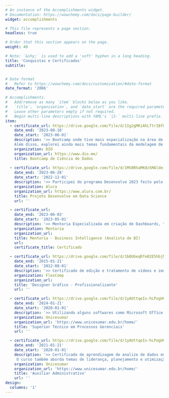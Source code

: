 ```yaml
---
# An instance of the Accomplishments widget.
# Documentation: https://wowchemy.com/docs/page-builder/
widget: accomplishments

# This file represents a page section.
headless: true

# Order that this section appears on the page.
weight: 40

# Note: `&shy;` is used to add a 'soft' hyphen in a long heading.
title: 'Conquistas e Certificados'
subtitle: 


# Date format
#   Refer to https://wowchemy.com/docs/customization/#date-format
date_format: '2006'

# Accomplishments.
#   Add/remove as many `item` blocks below as you like.
#   `title`, `organization`, and `date_start` are the required parameters.
#   Leave other parameters empty if not required.
#   Begin multi-line descriptions with YAML's `|2-` multi-line prefix.
item:
  - certificate_url: https://drive.google.com/file/d/1Ig2gMKiAhLTtrIBfOj_wtqypaiyxZb4P/view?usp=sharing
    date_end: '2023-08-18'
    date_start: '2023-06-01'
    description: '>> Bootcamp onde tive mais especialização na área de Data Science utilizando ainda mais a linguagem de Python, por meio de desafios de código e projetos.
    Além disso, explorei ainda mais temas fundamentais da modelagem de dados, análise de dados, SQL e PostgreSQL e conceitos básicos de Machine Learning.'
    organization: DIO
    organization_url: https://www.dio.me/
    title: Bootcamp de Ciência de Dados
    
  - certificate_url: https://drive.google.com/file/d/1MV8RhaMK0zSMAldeiJZwlnLIncVmBX29/view?usp=sharing
    date_end: '2023-06-28'
    date_start: '2022-12-01'
    description: '>> Participei do programa Desenvolve 2023 feito pelo Grupo Boticário em parceria com a Alura onde me formei em Data Science e adquiri algumas formações como Engenharia de Software, Google Cloud Platform, Shell Scripting, SQL com PostgreSQL, Modelagem de dados, SQL com MySQL, Programação com Python e JavaScript, DevOps de Linux I e II. Conhecimento basico em Business Intelligence, Data Warehouse, Spark, Collab, ETL entre outros na área de Data Science. E assim podendo fazer projetos pessoais e desafios da area em diferentes tipos de situações.'
    organization: Alura
    organization_url: https://www.alura.com.br/
    title: Projeto Desenvolve em Data Science
    url: ''

  - certificate_url: 
    date_end: '2023-06-03'
    date_start: '2023-05-01'
    description: '>> Mentoria Especializada em criação de Dashboards, tipos de Dados e uso do SQL e criação de Portfolio utilizando o Tableau e Figma feita pela Mentora Giuliana Jong do Grupo Boticário.'
    organization: Mentoria 
    organization_url: 
    title: Mentoria - Business Intelligence (Analista de BI)
    url:
    certificate_title: Certificado

  - certificate_url: https://drive.google.com/file/d/1b8UGeqRfe02E5hbjM9UgPmi4dywhvsJW/view?usp=sharing
    date_end: '2015-01-21'
    date_start: '2012-08-01'
    description: '>> Certificado de edição e tratamento de vídeos e imagens, Banners, para fazer panfletos e propagandas.'
    organization: FlexComp
    organization_url: 
    title: 'Designer Gráfico - Profissionalizante'
    url: ''

  - certificate_url: https://drive.google.com/file/d/1yAUttqeIx-hLPogU6oWKmehy0jo2b5z7/view?usp=sharing
    date_end: '2024-01-21'
    date_start: '2020-01-01'
    description: '>> Utilizando alguns softwares como Microsoft Office (Word, Excel, PowerPoint) e ferramentas de gestão para garantir suporte administrativo e operacional e tambem desenvolvimento de habilidades interpessoais, atendimento ao cliente e comunicação escrita e verbal eficaz.'
    organization: Unicesumar
    organization_url: 'https://www.unicesumar.edu.br/home/'
    title: 'Superior Técnico em Processos Gerenciais'
    url: ''

  - certificate_url: https://drive.google.com/file/d/1yAUttqeIx-hLPogU6oWKmehy0jo2b5z7/view?usp=sharing
    date_end: '2021-01-21'
    date_start: '2020-01-01'
    description: '>> Certificado de aprendizagem de analize de dados empresariais, tomar decisões estratégicas e implementar práticas eficazes de gerenciamento.
     O curso também aborda temas de liderança, planejamento e otimização de processos para atender às demandas do ambiente empresarial moderno.'
    organization: Unicesumar
    organization_url: 'https://www.unicesumar.edu.br/home/'
    title: 'Auxiliar Administrativo'
    url: ''
design:
  columns: '1'
---
```

